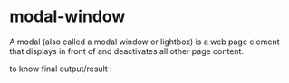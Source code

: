 # modal-window
A modal (also called a modal window or lightbox) is a web page element that displays in front of and deactivates all other page content. 

to know final output/result :
                                
